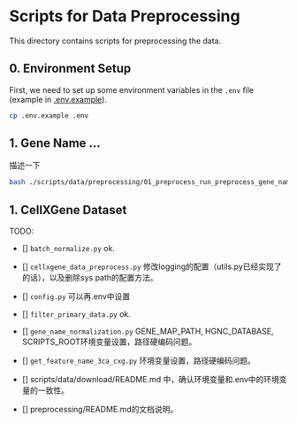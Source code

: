 # Scripts for Data Preprocessing

This directory contains scripts for preprocessing the data.

## 0. Environment Setup

First, we need to set up some environment variables in the `.env` file (example in [.env.example](../../../.env.example)).

```bash
cp .env.example .env
```

## 1. Gene Name ...
描述一下
```bash
bash ./scripts/data/preprocessing/01_preprocess_run_preprocess_gene_name.sh
```

## 1. CellXGene Dataset

TODO:
- [] `batch_normalize.py` ok.
- [] `cellxgene_data_preprocess.py` 修改logging的配置（utils.py已经实现了的话），以及删除sys path的配置方法。
- [] `config.py` 可以再.env中设置
- [] `filter_primary_data.py` ok.
- [] `gene_name_normalization.py` GENE_MAP_PATH, HGNC_DATABASE, SCRIPTS_ROOT环境变量设置，路径硬编码问题。
- [] `get_feature_name_3ca_cxg.py` 环境变量设置，路径硬编码问题。

- [] scripts/data/download/README.md 中，确认环境变量和.env中的环境变量的一致性。
- [] preprocessing/README.md的文档说明。